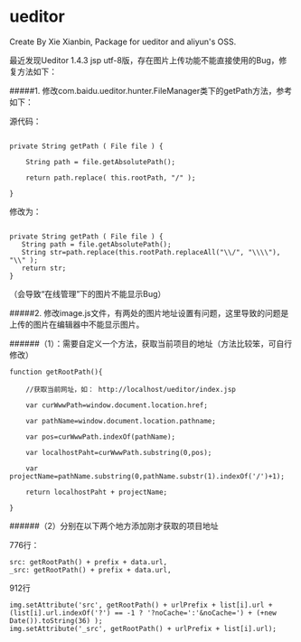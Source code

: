 ueditor
=======

Create By Xie Xianbin, Package for ueditor and aliyun's OSS.


最近发现Ueditor 1.4.3 jsp utf-8版，存在图片上传功能不能直接使用的Bug，修复方法如下：

#####1. 修改com.baidu.ueditor.hunter.FileManager类下的getPath方法，参考如下：


源代码：
```

private String getPath ( File file ) {

	String path = file.getAbsolutePath();

	return path.replace( this.rootPath, "/" );

}

```

修改为：

```

private String getPath ( File file ) {
   String path = file.getAbsolutePath();
   String str=path.replace(this.rootPath.replaceAll("\\/", "\\\\"), "\\" );
   return str;
}
```

（会导致“在线管理”下的图片不能显示Bug）

#####2. 修改image.js文件，有两处的图片地址设置有问题，这里导致的问题是上传的图片在编辑器中不能显示图片。


######（1）：需要自定义一个方法，获取当前项目的地址（方法比较笨，可自行修改）


```
function getRootPath(){

    //获取当前网址，如： http://localhost/ueditor/index.jsp

    var curWwwPath=window.document.location.href;

	var pathName=window.document.location.pathname;

	var pos=curWwwPath.indexOf(pathName);

	var localhostPaht=curWwwPath.substring(0,pos);

	var projectName=pathName.substring(0,pathName.substr(1).indexOf('/')+1);

	return localhostPaht + projectName;

}
```
######（2）分别在以下两个地方添加刚才获取的项目地址


776行：
```
src: getRootPath() + prefix + data.url,
_src: getRootPath() + prefix + data.url,
```
912行
```
img.setAttribute('src', getRootPath() + urlPrefix + list[i].url + (list[i].url.indexOf('?') == -1 ? '?noCache=':'&noCache=') + (+new Date()).toString(36) );
img.setAttribute('_src', getRootPath() + urlPrefix + list[i].url);
```

